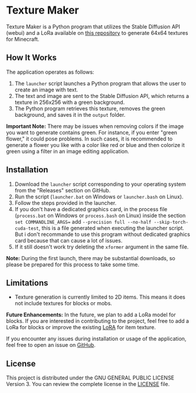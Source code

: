 # Texture Maker

Texture Maker is a Python program that utilizes the Stable Diffusion API (webui) and a LoRa available on [this repository](https://github.com/Jack-Bagel/Minecraft-Lora-Training) to generate 64x64 textures for Minecraft.

## How It Works

The application operates as follows:

1. The `launcher` script launches a Python program that allows the user to create an image with text.
2. The text and image are sent to the Stable Diffusion API, which returns a texture in 256x256 with a green background.
3. The Python program retrieves this texture, removes the green background, and saves it in the `output` folder.

**Important Note:** There may be issues when removing colors if the image you want to generate contains green. For instance, if you enter "green flower," it could pose problems. In such cases, it is recommended to generate a flower you like with a color like red or blue and then colorize it green using a filter in an image editing application.

## Installation

1. Download the `launcher` script corresponding to your operating system from the "Releases" section on GitHub.
2. Run the script (`launcher.bat` on Windows or `launcher.bash` on Linux).
3. Follow the steps provided in the launcher.
4. If you don't have a dedicated graphics card, in the process file (`process.bat` on Windows or `process.bash` on Linux) inside the section `set COMMANDLINE_ARGS=` add `--precision full --no-half --skip-torch-cuda-test`, this is a file generated when executing the launcher script. But i don't recommande to use this program without dedicated graphics card because that can cause a lot of issues.
5. If it still doesn't work try deleting the `xformer` argument in the same file.

**Note:** During the first launch, there may be substantial downloads, so please be prepared for this process to take some time.

## Limitations

- Texture generation is currently limited to 2D items. This means it does not include textures for blocks or mobs.

**Future Enhancements:** In the future, we plan to add a LoRa model for blocks. If you are interested in contributing to the project, feel free to add a LoRa for blocks or improve the existing [LoRA](https://github.com/Jack-Bagel/Minecraft-Lora-Training) for item texture.

If you encounter any issues during installation or usage of the application, feel free to open an issue on [GitHub](https://github.com/your-username/your-project/issues).


## License

This project is distributed under the GNU GENERAL PUBLIC LICENSE Version 3. You can review the complete license in the [LICENSE](LICENSE) file.
